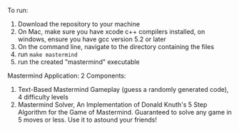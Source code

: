 To run:
1. Download the repository to your machine
2. On Mac, make sure you have xcode c++ compilers installed, on windows, ensure you have gcc version 5.2 or later
3. On the command line, navigate to the directory containing the files
4. run ```make mastermind```
5. run the created "mastermind" executable


Mastermind Application:
2 Components:
1. Text-Based Mastermind Gameplay (guess a randomly generated code), 4 difficulty levels
2. Mastermind Solver, An Implementation of Donald Knuth's 5 Step Algorithm for the Game of Mastermind. Guaranteed to solve
any game in 5 moves or less. Use it to astound your friends!

